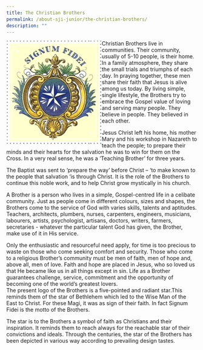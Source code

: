 ```yaml
---
title: The Christian Brothers
permalink: /about-sji-junior/the-christian-brothers/
description: ""
---
```

<img src="/images/Our%20Christian%20Brothers.gif" align="left" style="width:50%;">


Christian Brothers live in communities. Their community, usually of 5-10 people, is their home. In a family atmosphere, they share the small trials and triumphs of each day. In praying together, these men share their faith that Jesus is alive among us today. By living simple, single lifestyle, the Brothers try to embrace the Gospel value of loving and serving many people. They believe in people. They believed in each other.  
  
Jesus Christ left his home, his mother Mary and his workshop in Nazareth to teach the people; to prepare their minds and their hearts for the salvation he was to win for them on the Cross. In a very real sense, he was a ‘Teaching Brother’ for three years.  
  
The Baptist was sent to ‘prepare the way’ before Christ – ‘to make known to the people that salvation ‘is through Christ. It is the role of the Brothers to continue this noble work, and to help Christ grow mystically in his church.  
  
A Brother is a person who lives in a simple, Gospel-centred life in a celibate community. Just as people come in different colours, sizes and shapes, the Brothers come to the service of God with varies skills, talents and aptitudes. Teachers, architects, plumbers, nurses, carpenters, engineers, musicians, labourers, artists, psychologist, artisans, doctors, writers, farmers, secretaries - whatever the particular talent God has given, the Brother, make use of it in His service.  
  
Only the enthusiastic and resourceful need apply, for time is too precious to waste on those who come seeking comfort and security. Those who come to a religious Brother’s community must be men of faith, men of hope and, above all, men of love. Faith and hope are placed in Jesus, who so loved us that He became like us in all things except in sin. Life as a Brother guarantees challenge, service, commitment and the opportunity of becoming one of the world’s greatest lovers.  
The present logo of the Brothers is a five-pointed and radiant star.This reminds them of the star of Bethlehem which led to the Wise Man of the East to Christ. For these Magi, it was as sign of their faith. In fact Signum Fidei is the motto of the Brothers.  
  
The star is to the Brothers a symbol of faith as Christians and their inspiration. It reminds them to reach always for the reachable star of their convictions and ideals. Through the centuries, the star of the Brothers has been depicted in various way according to prevailing design tastes.